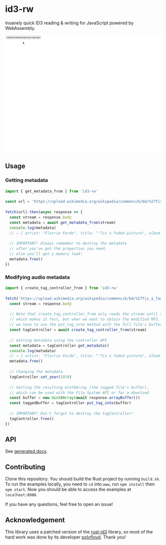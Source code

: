# id3-rw
Insanely quick ID3 reading & writing for JavaScript powered by WebAssembly.

![Screenshot of id3-rw in action.](./demo-cropped.gif)

## Usage

### Getting metadata
```javascript
import { get_metadata_from } from 'id3-rw'

const url = 'https://upload.wikimedia.org/wikipedia/commons/b/bd/%27Tis_a_faded_picture_by_Florrie_Forde.mp3'

fetch(url).then(async response => {
  const stream = response.body
  const metadata = await get_metadata_from(stream)
  console.log(metadata)
  // → { artist: "Florrie Forde", title: "'Tis a faded picture", album: "Edison Amberol: 12255" }

  // IMPORTANT! Always remember to destroy the metadata
  // after you've got the properties you need,
  // else you'll get a memory leak!
  metadata.free()
})
```

### Modifying audio metadata
```javascript
import { create_tag_controller_from } from 'id3-rw'

fetch('https://upload.wikimedia.org/wikipedia/commons/b/bd/%27Tis_a_faded_picture_by_Florrie_Forde.mp3').then(async response => {
  const stream = response.body

  // Note that create_tag_controller_from only reads the stream until the tag is read (not the entire file),
  // which makes it fast, but when we want to obtain the modified MP3,
  // we have to use the put_tag_into method with the full file's buffer (see below)
  const tagController = await create_tag_controller_from(stream)

  // Getting metadata using the controller API
  const metadata = tagController.get_metadata()
  console.log(metadata)
  // → { artist: "Florrie Forde", title: "'Tis a faded picture", album: "Edison Amberol: 12255" }
  metadata.free()

  // Changing the metadata
  tagController.set_year(1910)

  // Getting the resulting Uint8Array (the tagged file's buffer),
  // which can be used with the File System API or for a download
  const buffer = new Uint8Array(await response.arrayBuffer())
  const taggedBuffer = tagController.put_tag_into(buffer)

  // IMPORTANT! Don't forget to destroy the tagController!
  tagController.free()
})
```

## API
See [generated docs](https://trustedtomato.github.io/id3-rw/).

## Contributing
Clone this repository. You should build the Rust project by running `build.sh`.
To run the examples locally, you need to `cd` into `www`, run `npm install` then `npm start`.
Now you should be able to access the examples at `localhost:8080`.

If you have any questions, feel free to open an issue!

## Acknowledgement
This library uses a patched version of the [rust-id3](https://github.com/polyfloyd/rust-id3) library,
so most of the hard work was done by its developer [polyfloyd](https://github.com/polyfloyd). Thank you!